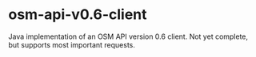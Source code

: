 # osm-api-v0.6-client
Java implementation of an OSM API version 0.6 client. Not yet complete, but supports most important requests.
